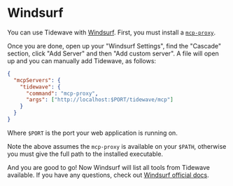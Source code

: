 # Windsurf

You can use Tidewave with [Windsurf](https://windsurf.com/). First, you must install a [`mcp-proxy`](../guides/mcp_proxy.md).

Once you are done, open up your "Windsurf Settings", find the "Cascade" section,
click "Add Server" and then "Add custom server". A file will open up and you can
manually add Tidewave, as follows:

```json
{
  "mcpServers": {
    "tidewave": {
      "command": "mcp-proxy",
      "args": ["http://localhost:$PORT/tidewave/mcp"]
    }
  }
}
```

Where `$PORT` is the port your web application is running on.

Note the above assumes the `mcp-proxy` is available on your `$PATH`,
otherwise you must give the full path to the installed executable.

And you are good to go! Now Windsurf will list all tools from Tidewave
available. If you have any questions, check out [Windsurf official docs](https://docs.windsurf.com/windsurf/mcp#configuring-mcp).